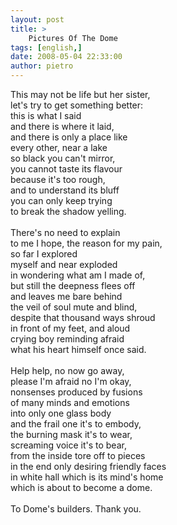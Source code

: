 ```yaml
---
layout: post
title: >
    Pictures Of The Dome
tags: [english,]
date: 2008-05-04 22:33:00
author: pietro
---
```

This may not be life but her sister,<br/>let's try to get something better:<br/>this is what I said<br/>and there is where it laid,<br/>and there is only a place like<br/>every other, near a lake<br/>so black you can't mirror,<br/>you cannot taste its flavour<br/>because it's too rough,<br/>and to understand its bluff<br/>you can only keep trying<br/>to break the shadow yelling.<br/><br/>There's no need to explain<br/>to me I hope, the reason for my pain,<br/>so far I explored<br/>myself and near exploded<br/>in wondering what am I made of,<br/>but still the deepness flees off<br/>and leaves me bare behind<br/>the veil of soul mute and blind,<br/>despite that thousand ways shroud<br/>in front of my feet, and aloud<br/>crying boy reminding afraid<br/>what his heart himself once said.<br/><br/>Help help, no now go away,<br/>please I'm afraid no I'm okay,<br/>nonsenses produced by fusions<br/>of many minds and emotions<br/>into only one glass body<br/>and the frail one it's to embody,<br/>the burning mask it's to wear,<br/>screaming voice it's to bear,<br/>from the inside tore off to pieces<br/>in the end only desiring friendly faces<br/>in white hall which is its mind's home<br/>which is about to become a dome.<br/><br/>To Dome's builders. Thank you.

